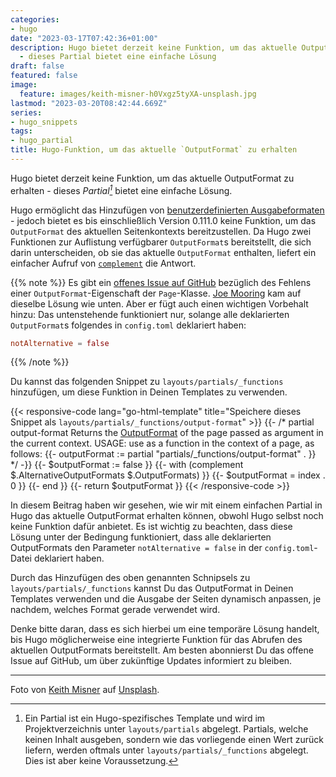```yaml
---
categories:
- hugo
date: "2023-03-17T07:42:36+01:00"
description: Hugo bietet derzeit keine Funktion, um das aktuelle OutputFormat zu erhalten
  - dieses Partial bietet eine einfache Lösung
draft: false
featured: false
image:
  feature: images/keith-misner-h0Vxgz5tyXA-unsplash.jpg
lastmod: "2023-03-20T08:42:44.669Z"
series:
- hugo_snippets
tags:
- hugo_partial
title: Hugo-Funktion, um das aktuelle `OutputFormat` zu erhalten
---
```


Hugo bietet derzeit keine Funktion, um das aktuelle OutputFormat zu erhalten - dieses *Partial[^1]* bietet eine einfache Lösung.

Hugo ermöglicht das Hinzufügen von [benutzerdefinierten Ausgabeformaten](https://gohugo.io/templates/output-formats/) - jedoch bietet es bis einschließlich Version 0.111.0 keine Funktion, um das `OutputFormat` des aktuellen Seitenkontexts bereitzustellen. Da Hugo zwei Funktionen zur Auflistung verfügbarer `OutputFormat`s bereitstellt, die sich darin unterscheiden, ob sie das aktuelle `OutputFormat` enthalten, liefert ein einfacher Aufruf von [`complement`](https://gohugo.io/functions/complement/) die Antwort.

{{% note %}}
Es gibt ein [offenes Issue auf GitHub](https://github.com/gohugoio/hugo/issues/9368) bezüglich des Fehlens einer `OutputFormat`-Eigenschaft der `Page`-Klasse. [Joe Mooring](https://github.com/jmooring) kam auf dieselbe Lösung wie unten. Aber er fügt auch einen wichtigen Vorbehalt hinzu: Das untenstehende funktioniert nur, solange alle deklarierten `OutputFormat`s folgendes in `config.toml` deklariert haben:

```toml
notAlternative = false
```

{{% /note %}}

Du kannst das folgenden Snippet zu `layouts/partials/_functions` hinzufügen, um diese Funktion in Deinen Templates zu verwenden.

{{< responsive-code lang="go-html-template" title="Speichere dieses Snippet als `layouts/partials/_functions/output-format`" >}}
{{- /* partial output-format
Returns the [OutputFormat](https://gohugo.io/templates/output-formats/)
of the page passed as argument in the current context.
USAGE: use as a function in the context of a page, as follows:
  {{- outputFormat := partial "partials/_functions/output-format" . }}
*/ -}}
{{- $outputFormat := false }}
{{- with (complement $.AlternativeOutputFormats $.OutputFormats) }}
  {{- $outputFormat = index . 0 }}
{{- end }}
{{- return $outputFormat }}
{{< /responsive-code >}}

In diesem Beitrag haben wir gesehen, wie wir mit einem einfachen Partial in Hugo das aktuelle OutputFormat erhalten können, obwohl Hugo selbst noch keine Funktion dafür anbietet. Es ist wichtig zu beachten, dass diese Lösung unter der Bedingung funktioniert, dass alle deklarierten OutputFormats den Parameter `notAlternative = false` in der `config.toml`-Datei deklariert haben.

Durch das Hinzufügen des oben genannten Schnipsels zu `layouts/partials/_functions` kannst Du das OutputFormat in Deinen Templates verwenden und die Ausgabe der Seiten dynamisch anpassen, je nachdem, welches Format gerade verwendet wird.

Denke bitte daran, dass es sich hierbei um eine temporäre Lösung handelt, bis Hugo möglicherweise eine integrierte Funktion für das Abrufen des aktuellen OutputFormats bereitstellt. Am besten abonnierst Du das offene Issue auf GitHub, um über zukünftige Updates informiert zu bleiben.

[^1]: Ein Partial ist ein Hugo-spezifisches Template und wird im Projektverzeichnis unter `layouts/partials` abgelegt. Partials, welche keinen Inhalt ausgeben, sondern wie das vorliegende einen Wert zurück liefern, werden oftmals unter `layouts/partials/_functions` abgelegt. Dies ist aber keine Voraussetzung.

---
Foto von [Keith Misner](https://unsplash.com/photos/h0Vxgz5tyXA) auf [Unsplash](https://unsplash.com/).
